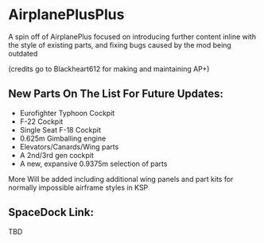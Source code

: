 # AirplanePlusPlus
A spin off of AirplanePlus focused on introducing further content inline with the style of existing parts, and fixing bugs caused by the mod being outdated 

(credits go to Blackheart612 for making and maintaining AP+)

## New Parts On The List For Future Updates:
  - Eurofighter Typhoon Cockpit
  - F-22 Cockpit
  - Single Seat F-18 Cockpit
  - 0.625m Gimballing engine
  - Elevators/Canards/Wing parts
  - A 2nd/3rd gen cockpit
  - A new, expansive 0.9375m selection of parts

More Will be added including additional wing panels and part kits for normally impossible airframe styles in KSP


## SpaceDock Link:
TBD
 

